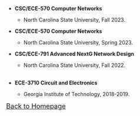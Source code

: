 <!-- ## <span id="j4"><font color='darkblue' face="Georgia">TEACHING</font></span> -->
* **CSC/ECE-570 Computer Networks** 
  * North Carolina State University, Fall 2023.
&emsp;
&emsp;

* **CSC/ECE-570 Computer Networks** 
  * North Carolina State University, Spring 2023.
&emsp;
&emsp;

* **CSC/ECE-791 Advanced NextG Network Design** 
  * North Carolina State University, Fall 2022.
&emsp;  
  
  
 
  <!-- * ECE 6610 Wireless Network -->
  <!-- * ECE 6604 Personal & Mobile Communications -->
  <!-- * ECE 6607 Computer Communication Networks -->
  <!-- * ECE 8823 Convex Programming (special topics) -->
  <!-- * ECE 6550 Linear System and Control -->
  <!-- * ECE 6122 Advanced Programming Techniques -->
  <!-- * ECE 6613 Broadband Access Network -->
  <!-- * ECE 6110 CAD for Communication Networks -->
  <br/>

* **ECE-3710 Circuit and Electronics**  
  * Georgia Institute of Technology, 2018-2019.


  <!-- * ISYE 6601 Linear Optimization -->
  <!-- * ISYE 6603 Nonlinear Optimization -->
  <!-- * ISYE 7684 Advanced Nonlinear Programming -->
  <!-- <br/>(instructed by Prof. [Arkadi Nemirovski](https://www.isye.gatech.edu/users/arkadi-nemirovski)) -->
  
  

[<u><font size='4'>Back to Homepage</font></u>](https://yuchen-sh.github.io)
